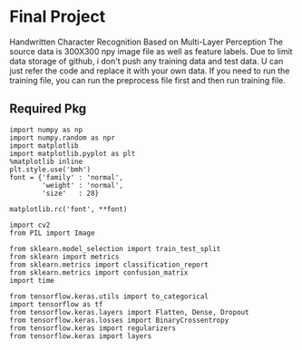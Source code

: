 # Final Project
Handwritten Character Recognition Based on Multi-Layer Perception
The source data is 300X300 npy image file as well as feature labels.
Due to limit data storage of github, i don't push any training data and test data. U can just refer the code and replace it with your own data.
If you need to run the training file, you can run the preprocess file first and then run training file. 



## Required Pkg
```
import numpy as np
import numpy.random as npr
import matplotlib
import matplotlib.pyplot as plt
%matplotlib inline
plt.style.use('bmh')
font = {'family' : 'normal',
        'weight' : 'normal',
        'size'   : 28}

matplotlib.rc('font', **font)

import cv2
from PIL import Image

from sklearn.model_selection import train_test_split
from sklearn import metrics
from sklearn.metrics import classification_report
from sklearn.metrics import confusion_matrix
import time

from tensorflow.keras.utils import to_categorical
import tensorflow as tf
from tensorflow.keras.layers import Flatten, Dense, Dropout
from tensorflow.keras.losses import BinaryCrossentropy
from tensorflow.keras import regularizers
from tensorflow.keras import layers
```
